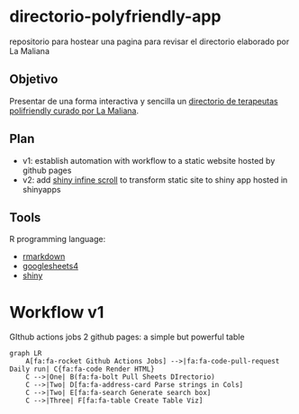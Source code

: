 # directorio-polyfriendly-app

repositorio para hostear una pagina para revisar el directorio elaborado por La Maliana

## Objetivo

Presentar de una forma interactiva y sencilla un [directorio de terapeutas polifriendly curado por La Maliana](https://docs.google.com/spreadsheets/d/1Kc_kCvysiwwWssyRsgtmAvx2HeB0WcAW0MagakIwORY/htmlview).

## Plan

 - v1: establish automation with workflow to a static website hosted by github pages
 - v2: add [shiny infine scroll](https://github.com/dar4datascience/shiny-infinite-scroll/tree/master/R) to transform static site to shiny app hosted in shinyapps

## Tools

R programming language:
 
 - [rmarkdown](https://rmarkdown.rstudio.com/)
 - [googlesheets4](https://googlesheets4.tidyverse.org/)
 - [shiny](https://shinydevseries.com/)
 

# Workflow v1

GIthub actions jobs 2 github pages: a simple but powerful table

```mermaid
graph LR
    A[fa:fa-rocket Github Actions Jobs] -->|fa:fa-code-pull-request Daily run| C{fa:fa-code Render HTML}
    C -->|One| B(fa:fa-bolt Pull Sheets DIrectorio)
    C -->|Two| D[fa:fa-address-card Parse strings in Cols]
    C -->|Two| E[fa:fa-search Generate search box]
    C -->|Three| F[fa:fa-table Create Table Viz]
```